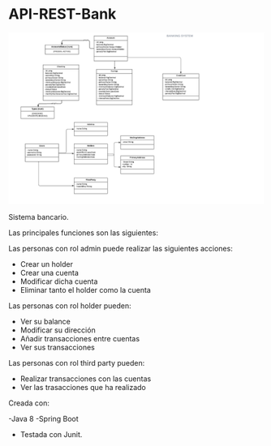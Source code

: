 # API-REST-Bank

![img.png](img.png)


Sistema bancario. 

Las principales funciones son las siguientes: 

Las personas con rol admin puede realizar las siguientes acciones:

- Crear un holder
- Crear una cuenta
- Modificar dicha cuenta
- Eliminar tanto el holder como la cuenta 

Las personas con rol holder pueden:

- Ver su balance
- Modificar su dirección
- Añadir transacciones entre cuentas 
- Ver sus transacciones

Las personas con rol third party pueden:

- Realizar transacciones con las cuentas
- Ver las trasacciones que ha realizado


Creada con:

-Java 8
-Spring Boot
- Testada con Junit.
